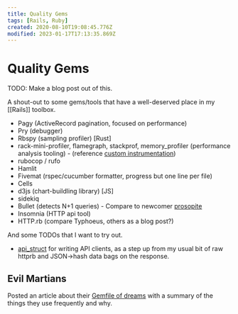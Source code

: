 ```yaml
---
title: Quality Gems
tags: [Rails, Ruby]
created: 2020-08-10T19:08:45.776Z
modified: 2023-01-17T17:13:35.869Z
---
```


# Quality Gems

TODO: Make a blog post out of this.

A shout-out to some gems/tools that have a well-deserved place in my [[Rails]] toolbox.

-	Pagy (ActiveRecord pagination, focused on performance)
-	Pry (debugger)
-	Rbspy (sampling profiler) [Rust]
-	rack-mini-profiler, flamegraph, stackprof, memory_profiler (performance analysis tooling) - (reference [custom instrumentation](https://samsaffron.com/archive/2013/03/19/flame-graphs-in-ruby-miniprofiler))
-	rubocop / rufo
-	Hamlit
- Fivemat (rspec/cucumber formatter, progress but one line per file)
-	Cells
-	d3js (chart-buildling library) [JS]
-	sidekiq
-	Bullet (detects N+1 queries) - Compare to newcomer [prosopite](https://github.com/charkost/prosopite)
-	Insomnia (HTTP api tool)
- HTTP.rb (compare Typhoeus, others as a blog post?)

And some TODOs that I want to try out.

- [api_struct](https://github.com/rubygarage/api_struct) for writing API clients, as a step up from my usual bit of raw httprb and JSON->hash data bags on the response.

## Evil Martians

Posted an article about their [Gemfile of dreams](https://evilmartians.com/chronicles/gemfile-of-dreams-libraries-we-use-to-build-rails-apps) with a summary of the things they use frequently and why.

